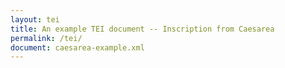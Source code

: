 ```yaml
---
layout: tei
title: An example TEI document -- Inscription from Caesarea
permalink: /tei/
document: caesarea-example.xml
---
```


